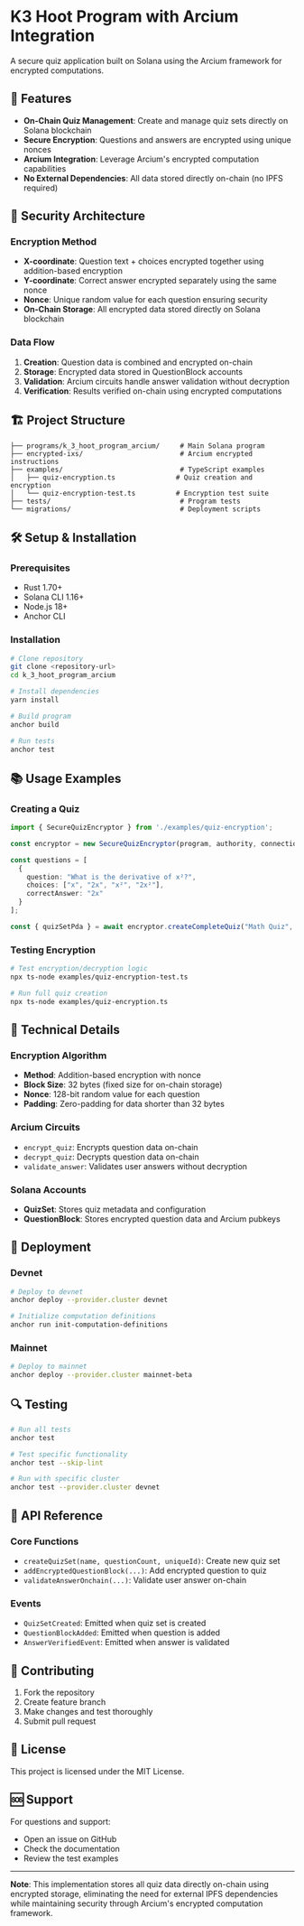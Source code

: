 # K3 Hoot Program with Arcium Integration

A secure quiz application built on Solana using the Arcium framework for encrypted computations.

## 🚀 Features

- **On-Chain Quiz Management**: Create and manage quiz sets directly on Solana blockchain
- **Secure Encryption**: Questions and answers are encrypted using unique nonces
- **Arcium Integration**: Leverage Arcium's encrypted computation capabilities
- **No External Dependencies**: All data stored directly on-chain (no IPFS required)

## 🔐 Security Architecture

### Encryption Method
- **X-coordinate**: Question text + choices encrypted together using addition-based encryption
- **Y-coordinate**: Correct answer encrypted separately using the same nonce
- **Nonce**: Unique random value for each question ensuring security
- **On-Chain Storage**: All encrypted data stored directly on Solana blockchain

### Data Flow
1. **Creation**: Question data is combined and encrypted on-chain
2. **Storage**: Encrypted data stored in QuestionBlock accounts
3. **Validation**: Arcium circuits handle answer validation without decryption
4. **Verification**: Results verified on-chain using encrypted computations

## 🏗️ Project Structure

```
├── programs/k_3_hoot_program_arcium/     # Main Solana program
├── encrypted-ixs/                        # Arcium encrypted instructions
├── examples/                             # TypeScript examples
│   ├── quiz-encryption.ts               # Quiz creation and encryption
│   └── quiz-encryption-test.ts          # Encryption test suite
├── tests/                                # Program tests
└── migrations/                           # Deployment scripts
```

## 🛠️ Setup & Installation

### Prerequisites
- Rust 1.70+
- Solana CLI 1.16+
- Node.js 18+
- Anchor CLI

### Installation
```bash
# Clone repository
git clone <repository-url>
cd k_3_hoot_program_arcium

# Install dependencies
yarn install

# Build program
anchor build

# Run tests
anchor test
```

## 📚 Usage Examples

### Creating a Quiz
```typescript
import { SecureQuizEncryptor } from './examples/quiz-encryption';

const encryptor = new SecureQuizEncryptor(program, authority, connection);

const questions = [
  {
    question: "What is the derivative of x²?",
    choices: ["x", "2x", "x²", "2x²"],
    correctAnswer: "2x"
  }
];

const { quizSetPda } = await encryptor.createCompleteQuiz("Math Quiz", questions);
```

### Testing Encryption
```bash
# Test encryption/decryption logic
npx ts-node examples/quiz-encryption-test.ts

# Run full quiz creation
npx ts-node examples/quiz-encryption.ts
```

## 🔧 Technical Details

### Encryption Algorithm
- **Method**: Addition-based encryption with nonce
- **Block Size**: 32 bytes (fixed size for on-chain storage)
- **Nonce**: 128-bit random value for each question
- **Padding**: Zero-padding for data shorter than 32 bytes

### Arcium Circuits
- `encrypt_quiz`: Encrypts question data on-chain
- `decrypt_quiz`: Decrypts question data on-chain  
- `validate_answer`: Validates user answers without decryption

### Solana Accounts
- **QuizSet**: Stores quiz metadata and configuration
- **QuestionBlock**: Stores encrypted question data and Arcium pubkeys

## 🚀 Deployment

### Devnet
```bash
# Deploy to devnet
anchor deploy --provider.cluster devnet

# Initialize computation definitions
anchor run init-computation-definitions
```

### Mainnet
```bash
# Deploy to mainnet
anchor deploy --provider.cluster mainnet-beta
```

## 🔍 Testing

```bash
# Run all tests
anchor test

# Test specific functionality
anchor test --skip-lint

# Run with specific cluster
anchor test --provider.cluster devnet
```

## 📖 API Reference

### Core Functions
- `createQuizSet(name, questionCount, uniqueId)`: Create new quiz set
- `addEncryptedQuestionBlock(...)`: Add encrypted question to quiz
- `validateAnswerOnchain(...)`: Validate user answer on-chain

### Events
- `QuizSetCreated`: Emitted when quiz set is created
- `QuestionBlockAdded`: Emitted when question is added
- `AnswerVerifiedEvent`: Emitted when answer is validated

## 🤝 Contributing

1. Fork the repository
2. Create feature branch
3. Make changes and test thoroughly
4. Submit pull request

## 📄 License

This project is licensed under the MIT License.

## 🆘 Support

For questions and support:
- Open an issue on GitHub
- Check the documentation
- Review the test examples

---

**Note**: This implementation stores all quiz data directly on-chain using encrypted storage, eliminating the need for external IPFS dependencies while maintaining security through Arcium's encrypted computation framework.
